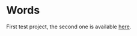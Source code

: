 #  Words

First test project, the second one is available [here](https://github.com/antosj/albums).
